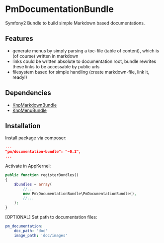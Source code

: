 # PmDocumentationBundle

Symfony2 Bundle to build simple Markdown based documentations.

## Features

* generate menus by simply parsing a toc-file (table of content), which is
(of course) written in markdown
* links could be written absolute to documentation root, bundle rewrites these
links to be accessable by public urls
* filesystem based for simple handling (create markdown-file, link it, ready!)

## Dependencies

* [KnpMarkdownBundle](https://github.com/KnpLabs/KnpMarkdownBundle)
* [KnpMenuBundle](https://github.com/KnpLabs/KnpMenuBundle)

## Installation

Install package via composer:

```json
...
"pm/documentation-bundle": "~0.1",
...
```

Activate in AppKernel:

```php
public function registerBundles()
{
    $bundles = array(
        //...
        new Pm\DocumentationBundle\PmDocumentationBundle(),
        //...
    );
}
```

[OPTIONAL] Set path to documentation files:
```yaml
pm_documentation:
    doc_path: 'doc'
    image_path: 'doc/images'
```